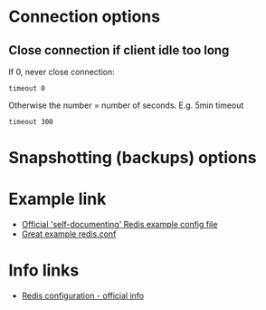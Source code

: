 Connection options
==================

Close connection if client idle too long
----------------------------------------
If 0, never close connection:

    timeout 0

Otherwise the number = number of seconds. E.g. 5min timeout

    timeout 300

Snapshotting (backups) options
==============================





Example link
============
*   [Official 'self-documenting' Redis example config file](https://raw.githubusercontent.com/antirez/redis/3.0/redis.conf)
*   [Great example redis.conf](https://gist.github.com/jeff-french/4712257)

Info links
==========
*   [Redis configuration - official info](https://redis.io/topics/config)
